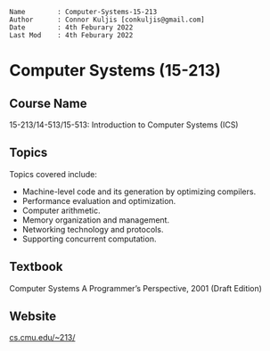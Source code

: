 ```
Name		: Computer-Systems-15-213
Author		: Connor Kuljis [conkuljis@gmail.com]
Date		: 4th Feburary 2022
Last Mod	: 4th Feburary 2022
```


# Computer Systems (15-213) 

## Course Name
15-213/14-513/15-513: Introduction to Computer Systems (ICS)


## Topics
Topics covered include: 
- Machine-level code and its generation by optimizing compilers.
- Performance evaluation and optimization.
- Computer arithmetic.
- Memory organization and management.
- Networking technology and protocols.
- Supporting concurrent computation.

## Textbook 
Computer Systems A Programmer’s Perspective, 2001 (Draft Edition)


## Website
[cs.cmu.edu/~213/](https://www.cs.cmu.edu/~213/)
